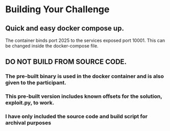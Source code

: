 # Building Your Challenge

## Quick and easy docker compose up.

The container binds port 2025 to the services exposed port 10001. This can be changed inside the docker-compose file.

## DO NOT BUILD FROM SOURCE CODE. 

### The pre-built binary is used in the docker container and is also given to the participant.
### This pre-built version includes known offsets for the solution, exploit.py, to work.

### I have only included the source code and build script for archival purposes

